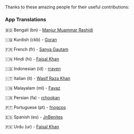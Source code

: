 <p>Thanks to these amazing people for their useful contributions:</p>

### App Translations

🇧🇩 Bengali (bn) - [Manjur Muammar Rashidi](https://github.com/rashidi77)

🇮🇶 Kurdish (ckb) - [Goran](https://github.com/GoRan909)

🇫🇷 French (fr) - [Sanya Gautam](https://instagram.com/_sanyagautam)

🇮🇳 Hindi (hi) - [Faisal Khan](https://github.com/faisalcodes)

🇮🇩 Indonesian (id) - [rraven](https://instagram.com/r4ravv)

🇮🇹 Italian (it) - [Wasif Raza Khan](https://www.instagram.com/wasifffff5)

🇮🇳 Malayalam (ml) - [Fayaz](https://github.com/Sharpentine)

🇮🇷 Persian (fa) - [rchookan](https://github.com/rchookan)

🇵🇹 Portuguese (pt) - [fnogcps](https://github.com/fnogcps)

🇪🇸 Spanish (es) - [JnBenites](https://github.com/JnBenites)

🇵🇰 Urdu (ur) - [Faisal Khan](https://github.com/faisalcodes)
